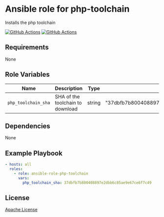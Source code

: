 Ansible role for php-toolchain
==================================

Installs the php toolchain

[![GitHub Actions](https://github.com/mongodb-ansible-roles/ansible-role-php-toolchain/workflows/Molecule%20Test/badge.svg)](https://github.com/mongodb-ansible-roles/ansible-role-php-toolchain/actions?query=workflow%3A%22Molecule+Test%22)
[![GitHub Actions](https://github.com/mongodb-ansible-roles/ansible-role-php-toolchain/workflows/Release/badge.svg)](https://github.com/mongodb-ansible-roles/ansible-role-php-toolchain/actions?query=workflow%3A%22Molecule+Test%22)

Requirements
------------

None

Role Variables
--------------

| Name | Description | Type | Default | Required |
|------|-------------|:----:|:-------:|:--------:|
| `php_toolchain_sha` | SHA of the toolchain to download | string | "37dbfb7b800408897e2dbb6c85ae9e67ce6f7c49" | true |

Dependencies
------------

None

Example Playbook
----------------

```yaml
- hosts: all
  roles:
    - role: ansible-role-php-toolchain
      vars:
        php_toolchain_sha: 37dbfb7b800408897e2dbb6c85ae9e67ce6f7c49
```

License
-------

[Apache License](LICENSE)
